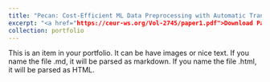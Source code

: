 ```yaml
---
title: "Pecan: Cost-Efficient ML Data Preprocessing with Automatic Transformation Ordering and Hybrid Placement"
excerpt: "<a href="https://ceur-ws.org/Vol-2745/paper1.pdf">Download Paper</a> Short description of portfolio item number 1<br/><img src='/images/500x300.png'>"
collection: portfolio
---
```




This is an item in your portfolio. It can be have images or nice text. If you name the file .md, it will be parsed as markdown. If you name the file .html, it will be parsed as HTML. 
